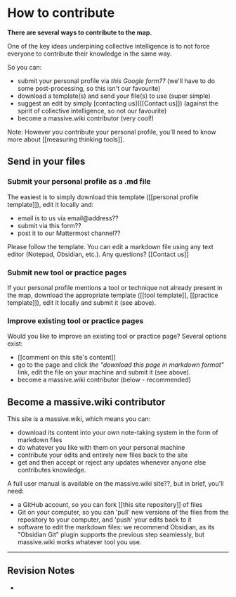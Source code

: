 # How to contribute

**There are several ways to contribute to the map.**

One of the key ideas underpining collective intelligence is to not force everyone to contribute their knowledge in the same way.

So you can:

* submit your personal profile via *this Google form??* (we'll have to do some post-processing, so this isn't our favourite)
* download a template(s) and send your file(s) to use (super simple)
* suggest an edit by simply [contacting us]([[Contact us]]) (against the spirit of collective intelligence, so not our favourite)
* become a massive.wiki contributor (very cool!)

Note: However you contribute your personal profile,  you'll need to know more about [[measuring thinking tools]].

## Send in your files

### Submit your personal profile as a .md file

The easiest is to simply download this template ([[personal profile template]]), edit it locally and:

* email is to us via email@address??
* submit via this form??
* post it to our Mattermost channel??

Please follow the template. You can edit a markdown file using any text editor (Notepad, Obsidian, etc.). Any questions? [[Contact us]]

### Submit new tool or practice pages

If your personal profile mentions a tool or technique not already present in the map, download the appropriate template ([[tool template]], [[practice template]]), edit it locally and submit it (see above).

### Improve existing tool or practice pages

Would you like to improve an existing tool or practice page? Several options exist:

* [[comment on this site's content]]
* go to the page and click *the "download this page in markdown format"* link, edit the file on your machine and submit it (see above).
* become a massive.wiki contributor (below - recommended)

## Become a massive.wiki contributor

This site is a massive.wiki, which means you can:

* download its content into your own note-taking system in the form of markdown files
* do whatever you like with them on your personal machine
* contribute your edits and entirely new files back to the site
* get and then accept or reject any updates whenever anyone else contributes knowledge.

A full user manual is available on the massive.wiki site??, but in brief, you'll need:

* a GitHub account, so you can fork [[this site repository]] of files
* Git on your computer, so you can 'pull' new versions of the files from the repository to your computer, and 'push' your edits back to it
* software to edit the markdown files: we recommend Obsidian, as its "Obsidian Git" plugin supports the previous step seamlessly, but massive.wiki works whatever tool you use.

---

## Revision Notes

* 

